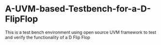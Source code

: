 # A-UVM-based-Testbench-for-a-D-FlipFlop
This is a test bench environment using open source UVM framework to test and verify the functionality of a D Flip Flop
